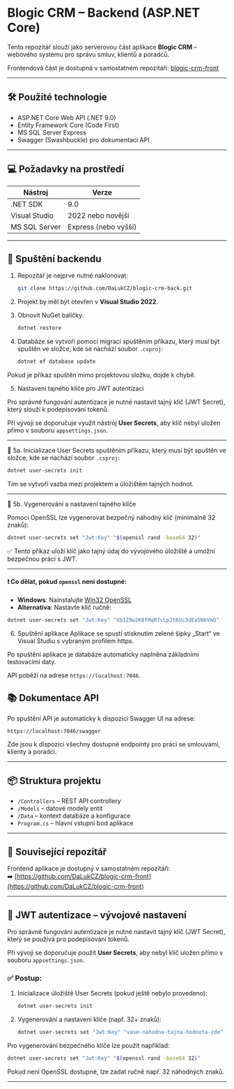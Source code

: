 # Blogic CRM – Backend (ASP.NET Core)

Tento repozitář slouží jako serverovou část aplikace **Blogic CRM** – webového systému pro správu smluv, klientů a poradců.

Frontendová část je dostupná v samostatném repozitáři: [blogic-crm-front](https://github.com/DaLukCZ/blogic-crm-front)

---

## 🛠️ Použité technologie

- ASP.NET Core Web API (.NET 9.0)
- Entity Framework Core (Code First)
- MS SQL Server Express
- Swagger (Swashbuckle) pro dokumentaci API

---

## 💻 Požadavky na prostředí

| Nástroj             | Verze               |
|---------------------|---------------------|
| .NET SDK            | 9.0                 |
| Visual Studio       | 2022 nebo novější   |
| MS SQL Server       | Express (nebo vyšší)|

---

## 🚀 Spuštění backendu

1. Repozitář je nejprve nutné naklonovat:

   ```bash
   git clone https://github.com/DaLukCZ/blogic-crm-back.git
   ```

2. Projekt by měl být otevřen v **Visual Studio 2022**.

3. Obnovit NuGet balíčky:

   ```bash
   dotnet restore
   ```

4. Databáze se vytvoří pomocí migrací spuštěním příkazu, který musí být spuštěn ve složce, kde se nachází soubor `.csproj`:

   ```bash
   dotnet ef database update
   ```

Pokud je příkaz spuštěn mimo projektovou složku, dojde k chybě.

5. Nastavení tajného klíče pro JWT autentizaci

Pro správné fungování autentizace je nutné nastavit tajný klíč (JWT Secret), který slouží k podepisování tokenů.

Při vývoji se doporučuje využít nástroj **User Secrets**, aby klíč nebyl uložen přímo v souboru `appsettings.json`.

---

🔹 5a. Inicializace User Secrets spuštěním příkazu, který musí být spuštěn ve složce, kde se nachází soubor `.csproj`:

```bash
dotnet user-secrets init
```

Tím se vytvoří vazba mezi projektem a úložištěm tajných hodnot.

---

🔹 5b. Vygenerování a nastavení tajného klíče

Pomocí OpenSSL lze vygenerovat bezpečný náhodný klíč (minimálně 32 znaků):

```bash
dotnet user-secrets set "Jwt:Key" "$(openssl rand -base64 32)"
```

✅ Tento příkaz uloží klíč jako tajný údaj do vývojového úložiště a umožní bezpečnou práci s JWT.

---

#### ❗ Co dělat, pokud `openssl` není dostupné:

- **Windows**: Nainstalujte [Win32 OpenSSL](https://slproweb.com/products/Win32OpenSSL.html)
- **Alternativa**: Nastavte klíč ručně:

```bash
dotnet user-secrets set "Jwt:Key" "Xb1Z9w2K8fMqR7vLpJt6Uc3dEa5NbVmQ"
```
6. Spuštění aplikace
Aplikace se spustí stisknutím zelené šipky „Start“ ve Visual Studiu s vybraným profilem https.

Po spuštění aplikace je databáze automaticky naplněna základními testovacími daty.

API poběží na adrese `https://localhost:7046`.
## 📚 Dokumentace API

Po spuštění API je automaticky k dispozici Swagger UI na adrese:

```
https://localhost:7046/swagger
```

Zde jsou k dispozici všechny dostupné endpointy pro práci se smlouvami, klienty a poradci.

---

## 📦 Struktura projektu

- `/Controllers` – REST API controllery
- `/Models` – datové modely entit
- `/Data` – kontext databáze a konfigurace
- `Program.cs` – hlavní vstupní bod aplikace

---

## 🔗 Související repozitář

Frontend aplikace je dostupný v samostatném repozitáři:  
➡️ [https://github.com/DaLukCZ/blogic-crm-front](https://github.com/DaLukCZ/blogic-crm-front)

---

## 🔐 JWT autentizace – vývojové nastavení

Pro správné fungování autentizace je nutné nastavit tajný klíč (JWT Secret), který se používá pro podepisování tokenů.

Při vývoji se doporučuje použít **User Secrets**, aby nebyl klíč uložen přímo v souboru `appsettings.json`.

### ✅ Postup:

1. Inicializace úložiště User Secrets (pokud ještě nebylo provedeno):

   ```bash
   dotnet user-secrets init
   ```

2. Vygenerování a nastavení klíče (např. 32+ znaků):

   ```bash
   dotnet user-secrets set "Jwt:Key" "vase-nahodna-tajna-hodnota-zde"
   ```

Pro vygenerování bezpečného klíče lze použít například:

```bash
dotnet user-secrets set "Jwt:Key" "$(openssl rand -base64 32)"
```

Pokud není OpenSSL dostupné, lze zadat ručně např. 32 náhodných znaků.

---
